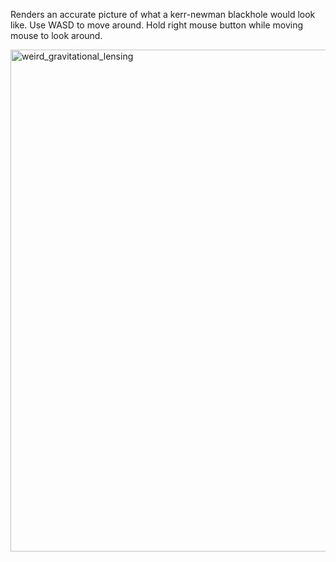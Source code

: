 Renders an accurate picture of what a kerr-newman blackhole would look like. 
Use WASD to move around. Hold right mouse button while moving mouse to look around. 

<img width="1425" height="803" alt="weird_gravitational_lensing" src="https://github.com/user-attachments/assets/8a136d1a-d3ee-4bc3-8fda-e2414763838e" />

